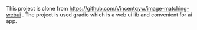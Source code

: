 This project is clone from https://github.com/Vincentqyw/image-matching-webui .
The project is used gradio which is a web ui lib and convenient for ai app.